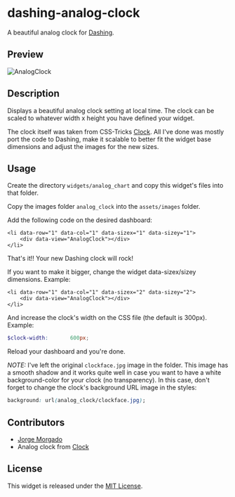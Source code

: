 # dashing-analog-clock

A beautiful analog clock for [Dashing](http://shopify.github.com/dashing).

## Preview

![AnalogClock](https://raw.githubusercontent.com/wiki/jorgemorgado/dashing-analog-clock/analog-clock.png)

## Description

Displays a beautiful analog clock setting at local time. The clock can be
scaled to whatever width x height you have defined your widget.

The clock itself was taken from CSS-Tricks [Clock](https://css-tricks.com/css3-clock/).
All I've done was mostly port the code to Dashing, make it scalable to better
fit the widget base dimensions and adjust the images for the new sizes.

## Usage

Create the directory `widgets/analog_chart` and copy this widget's files
into that folder.

Copy the images folder `analog_clock` into the `assets/images` folder.

Add the following code on the desired dashboard:

```erb
<li data-row="1" data-col="1" data-sizex="1" data-sizey="1">
    <div data-view="AnalogClock"></div>
</li>
```

That's it!! Your new Dashing clock will rock!

If you want to make it bigger, change the widget data-sizex/sizey dimensions.
Example:

```erb
<li data-row="1" data-col="1" data-sizex="2" data-sizey="2">
    <div data-view="AnalogClock"></div>
</li>
```

And increase the clock's width on the CSS file (the default is 300px).
Example:

```scss
$clock-width:       600px;
```

Reload your dashboard and you're done.

*NOTE:* I've left the original `clockface.jpg` image in the folder. This image
has a smooth shadow and it works quite well in case you want to have a
white background-color for your clock (no transparency). In this case, don't
forget to change the clock's background URL image in the styles:

```css
background: url(analog_clock/clockface.jpg);
```

## Contributors

- [Jorge Morgado](https://github.com/jorgemorgado)
- Analog clock from [Clock](https://css-tricks.com/css3-clock/)

## License

This widget is released under the [MIT License](http://www.opensource.org/licenses/MIT).
